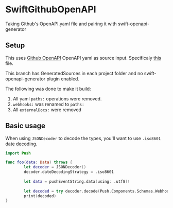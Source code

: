 # SwiftGithubOpenAPI
Taking Github's OpenAPI.yaml file and pairing it with swift-openapi-generator

## Setup
This uses [Github OpenAPI](https://github.com/github/rest-api-description) OpenAPI yaml as source input. Specificaly [this](https://github.com/github/rest-api-description/blob/31d31192bacb4e883b7c66c930f4a95078bcaa5a/descriptions-next/api.github.com/dereferenced/api.github.com.deref.yaml) file.

This branch has GeneratedSources in each project folder and no swift-openapi-generator plugin enabled.

The following was done to make it build:
1. All yaml `paths:` operations were removed.
2. `webhooks:` was renamed to `paths:`
3. All `externalDocs:` were removed

## Basic usage
When using `JSONDecoder` to decode the types, you'll want to use `.iso8601` date decoding.
```swift
import Push

func foo(data: Data) throws {
        let decoder = JSONDecoder()
        decoder.dateDecodingStrategy = .iso8601
        
        let data = pushEventString.data(using: .utf8)!
        
        let decoded = try decoder.decode(Push.Components.Schemas.WebhookPush.self, from: data)
        print(decoded)
}
```
